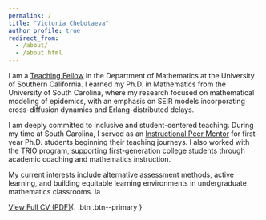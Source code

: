 ```yaml
---
permalink: /
title: "Victoria Chebotaeva"
author_profile: true
redirect_from: 
  - /about/
  - /about.html
---
```


I am a [Teaching Fellow](https://dornsife.usc.edu/profile/victoria-chebotaeva/) in the Department of Mathematics at the University of Southern California. I earned my Ph.D. in Mathematics from the University of South Carolina, where my research focused on mathematical modeling of epidemics, with an emphasis on SEIR models incorporating cross-diffusion dynamics and Erlang-distributed delays.  

I am deeply committed to inclusive and student-centered teaching. During my time at South Carolina, I served as an [Instructional Peer Mentor](https://sc.edu/study/colleges_schools/artsandsciences/mathematics/beyond_classroom/pmp/past-mentors.php) for first-year Ph.D. students beginning their teaching journeys. I also worked with the [TRIO program](https://communities.usc.edu/educational-partnerships/trio-programs/), supporting first-generation college students through academic coaching and mathematics instruction.  

My current interests include alternative assessment methods, active learning, and building equitable learning environments in undergraduate mathematics classrooms. la

[View Full CV (PDF)](https://victoriachebotaeva.github.io/CV_Chebotaeva_Victoria.pdf){: .btn .btn--primary }


